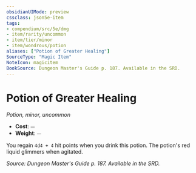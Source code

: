 ```yaml
---
obsidianUIMode: preview
cssclass: json5e-item
tags:
- compendium/src/5e/dmg
- item/rarity/uncommon
- item/tier/minor
- item/wondrous/potion
aliases: ["Potion of Greater Healing"]
SourceType: "Magic Item"
NoteIcon: magicitem
BookSource: Dungeon Master's Guide p. 187. Available in the SRD.
---
```

# Potion of Greater Healing
*Potion, minor, uncommon*  

- **Cost**: ⏤
- **Weight**: ⏤

You regain `4d4 + 4` hit points when you drink this potion. The potion's red liquid glimmers when agitated.

*Source: Dungeon Master's Guide p. 187. Available in the SRD.*